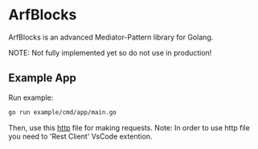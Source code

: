 # ArfBlocks

ArfBlocks is an advanced Mediator-Pattern library for Golang.

NOTE: Not fully implemented yet so do not use in production!

## Example App

Run example:
```sh
go run example/cmd/app/main.go 
```

Then, use this [http](./example/docs/requests.http) file for making requests. 
Note: In order to use http file you need to 'Rest Client' VsCode extention.